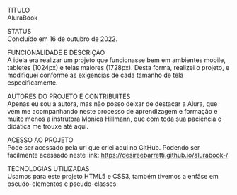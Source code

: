TITULO <br>
AluraBook 

STATUS <br>
Concluído em 16 de outubro de 2022. 

FUNCIONALIDADE E DESCRIÇÃO <br>
A ideia era realizar um projeto que funcionasse bem em ambientes mobile, tabletes (1024px) e telas maiores (1728px). Desta forma, realizei o projeto, e modifiquei conforme as exigencias de cada tamanho de tela especificamente. 

AUTORES DO PROJETO E CONTRIBUITES <br>
Apenas eu sou a autora, mas não posso deixar de destacar a Alura, que vem me acompanhando neste processo de aprendizagem e formação e muito menos a instrutora Monica Hillmann, que com toda sua paciência e didática me trouxe até aqui. 

ACESSO AO PROJETO <br>
Pode ser acessado pela url que criei aqui no GitHub. Podendo ser facilmente acessado neste link: https://desireebarretti.github.io/alurabook-/

TECNOLOGIAS UTILIZADAS <br>
Usamos para este projeto HTML5 e CSS3, também tivemos a enfâse em pseudo-elementos e pseudo-classes. 
